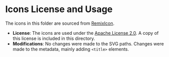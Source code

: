 # Icons License and Usage

The icons in this folder are sourced from [RemixIcon](https://github.com/Remix-Design/RemixIcon).

- **License**: The icons are used under the [Apache License 2.0](./LICENSE.md). A copy of this license is included in this directory.
- **Modifications**: No changes were made to the SVG paths. Changes were made to the metadata, mainly adding `<title>` elements.
